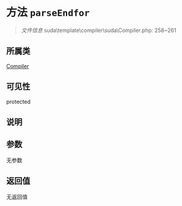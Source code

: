 # 方法 `parseEndfor`

> *文件信息* suda\template\compiler\suda\Compiler.php: 258~261

## 所属类 

[Compiler](../Compiler.md)

## 可见性

protected

## 说明



## 参数


无参数


## 返回值

无返回值
